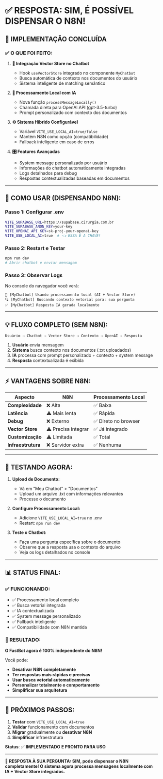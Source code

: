 # ✅ **RESPOSTA: SIM, É POSSÍVEL DISPENSAR O N8N!**

## 🎉 **IMPLEMENTAÇÃO CONCLUÍDA**

### **✅ O QUE FOI FEITO:**

1. **🔧 Integração Vector Store no Chatbot**
   - Hook `useVectorStore` integrado no componente `MyChatbot`
   - Busca automática de contexto nos documentos do usuário
   - Sistema inteligente de matching semântico

2. **🤖 Processamento Local com IA**
   - Nova função `processMessageLocally()` 
   - Chamada direta para OpenAI API (gpt-3.5-turbo)
   - Prompt personalizado com contexto dos documentos

3. **⚙️ Sistema Híbrido Configurável**
   - Variável `VITE_USE_LOCAL_AI=true/false`
   - Mantém N8N como opção (compatibilidade)
   - Fallback inteligente em caso de erros

4. **🎛️ Features Avançadas**
   - System message personalizado por usuário
   - Informações do chatbot automaticamente integradas
   - Logs detalhados para debug
   - Respostas contextualizadas baseadas em documentos

---

## 🚀 **COMO USAR (DISPENSANDO N8N):**

### **Passo 1: Configurar .env**
```bash
VITE_SUPABASE_URL=https://supabase.cirurgia.com.br
VITE_SUPABASE_ANON_KEY=your-key
VITE_OPENAI_API_KEY=sk-proj-your-openai-key
VITE_USE_LOCAL_AI=true  # 👈 ESSA É A CHAVE!
```

### **Passo 2: Restart e Testar**
```powershell
npm run dev
# Abrir chatbot e enviar mensagem
```

### **Passo 3: Observar Logs**
No console do navegador você verá:
```
🤖 [MyChatbot] Usando processamento local (AI + Vector Store)
🔍 [MyChatbot] Buscando contexto vetorial para: sua pergunta
✅ [MyChatbot] Resposta IA gerada localmente
```

---

## 💡 **FLUXO COMPLETO (SEM N8N):**

```mermaid
Usuário → Chatbot → Vector Store → Contexto → OpenAI → Resposta
```

1. **Usuário** envia mensagem
2. **Sistema** busca contexto nos documentos (.txt uploadados)
3. **IA** processa com prompt personalizado + contexto + system message
4. **Resposta** contextualizada é exibida

---

## ⚡ **VANTAGENS SOBRE N8N:**

| Aspecto | N8N | Processamento Local |
|---------|-----|-------------------|
| **Complexidade** | ❌ Alta | ✅ Baixa |
| **Latência** | ⚠️ Mais lenta | ✅ Rápida |
| **Debug** | ❌ Externo | ✅ Direto no browser |
| **Vector Store** | ⚠️ Precisa integrar | ✅ Já integrado |
| **Customização** | ⚠️ Limitada | ✅ Total |
| **Infraestrutura** | ❌ Servidor extra | ✅ Nenhuma |

---

## 🧪 **TESTANDO AGORA:**

1. **Upload de Documento:**
   - Vá em "Meu Chatbot" > "Documentos"
   - Upload um arquivo .txt com informações relevantes
   - Processe o documento

2. **Configure Processamento Local:**
   - Adicione `VITE_USE_LOCAL_AI=true` no .env
   - Restart: `npm run dev`

3. **Teste o Chatbot:**
   - Faça uma pergunta específica sobre o documento
   - Observe que a resposta usa o contexto do arquivo
   - Veja os logs detalhados no console

---

## 📊 **STATUS FINAL:**

### **✅ FUNCIONANDO:**
- ✅ Processamento local completo
- ✅ Busca vetorial integrada
- ✅ IA contextualizada
- ✅ System message personalizado
- ✅ Fallback inteligente
- ✅ Compatibilidade com N8N mantida

### **🚀 RESULTADO:**
**O FastBot agora é 100% independente do N8N!**

Você pode:
- **Desativar N8N completamente**
- **Ter respostas mais rápidas e precisas**
- **Usar busca vetorial automaticamente**
- **Personalizar totalmente o comportamento**
- **Simplificar sua arquitetura**

---

## 📝 **PRÓXIMOS PASSOS:**

1. **Testar** com `VITE_USE_LOCAL_AI=true`
2. **Validar** funcionamento com documentos
3. **Migrar** gradualmente ou **desativar N8N**
4. **Simplificar** infraestrutura

**Status**: ✅ **IMPLEMENTADO E PRONTO PARA USO**

---

**🎯 RESPOSTA À SUA PERGUNTA: SIM, pode dispensar o N8N completamente! O sistema agora processa mensagens localmente com IA + Vector Store integrados.**
